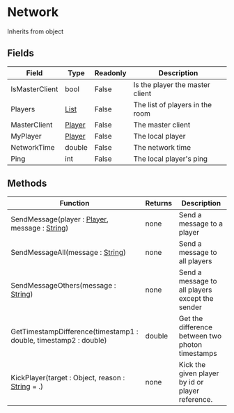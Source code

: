 # Network
Inherits from object
## Fields
|Field|Type|Readonly|Description|
|---|---|---|---|
|IsMasterClient|bool|False|Is the player the master client|
|Players|[List](../objects/List.md)|False|The list of players in the room|
|MasterClient|[Player](../objects/Player.md)|False|The master client|
|MyPlayer|[Player](../objects/Player.md)|False|The local player|
|NetworkTime|double|False|The network time|
|Ping|int|False|The local player's ping|
## Methods
|Function|Returns|Description|
|---|---|---|
|SendMessage(player : [Player](../objects/Player.md), message : [String](../static/String.md))|none|Send a message to a player|
|SendMessageAll(message : [String](../static/String.md))|none|Send a message to all players|
|SendMessageOthers(message : [String](../static/String.md))|none|Send a message to all players except the sender|
|GetTimestampDifference(timestamp1 : double, timestamp2 : double)|double|Get the difference between two photon timestamps|
|KickPlayer(target : Object, reason : [String](../static/String.md) = .)|none|Kick the given player by id or player reference.|
